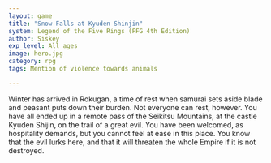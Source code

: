 ```yaml
---
layout: game
title: "Snow Falls at Kyuden Shinjin"
system: Legend of the Five Rings (FFG 4th Edition)
author: Siskey
exp_level: All ages
image: hero.jpg
category: rpg
tags: Mention of violence towards animals

---
```


Winter has arrived in Rokugan, a time of rest when samurai sets aside blade and peasant puts down their burden. Not everyone can rest, however. You have all ended up in a remote pass of the Seikitsu Mountains, at the castle Kyuden Shijin, on the trail of a great evil. You have been welcomed, as hospitality demands, but you cannot feel at ease in this place. You know that the evil lurks here, and that it will threaten the whole Empire if it is not destroyed.
